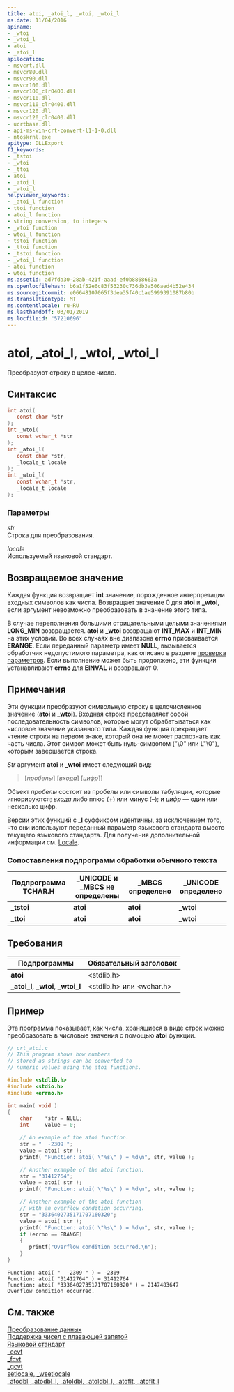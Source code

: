 ```yaml
---
title: atoi, _atoi_l, _wtoi, _wtoi_l
ms.date: 11/04/2016
apiname:
- _wtoi
- _wtoi_l
- atoi
- _atoi_l
apilocation:
- msvcrt.dll
- msvcr80.dll
- msvcr90.dll
- msvcr100.dll
- msvcr100_clr0400.dll
- msvcr110.dll
- msvcr110_clr0400.dll
- msvcr120.dll
- msvcr120_clr0400.dll
- ucrtbase.dll
- api-ms-win-crt-convert-l1-1-0.dll
- ntoskrnl.exe
apitype: DLLExport
f1_keywords:
- _tstoi
- _wtoi
- _ttoi
- atoi
- _atoi_l
- _wtoi_l
helpviewer_keywords:
- _atoi_l function
- ttoi function
- atoi_l function
- string conversion, to integers
- _wtoi function
- wtoi_l function
- tstoi function
- _ttoi function
- _tstoi function
- _wtoi_l function
- atoi function
- wtoi function
ms.assetid: ad7fda30-28ab-421f-aaad-ef0b8868663a
ms.openlocfilehash: b6a1f52e6c83f53230c736db3a506aed4b52e434
ms.sourcegitcommit: e06648107065f3dea35f40c1ae5999391087b80b
ms.translationtype: MT
ms.contentlocale: ru-RU
ms.lasthandoff: 03/01/2019
ms.locfileid: "57210696"
---
```

# <a name="atoi-atoil-wtoi-wtoil"></a>atoi, _atoi_l, _wtoi, _wtoi_l

Преобразуют строку в целое число.

## <a name="syntax"></a>Синтаксис

```C
int atoi(
   const char *str
);
int _wtoi(
   const wchar_t *str
);
int _atoi_l(
   const char *str,
   _locale_t locale
);
int _wtoi_l(
   const wchar_t *str,
   _locale_t locale
);
```

### <a name="parameters"></a>Параметры

*str*<br/>
Строка для преобразования.

*locale*<br/>
Используемый языковой стандарт.

## <a name="return-value"></a>Возвращаемое значение

Каждая функция возвращает **int** значение, порожденное интерпретации входных символов как числа. Возвращает значение 0 для **atoi** и **_wtoi**, если аргумент невозможно преобразовать в значение этого типа.

В случае переполнения большими отрицательными целыми значениями **LONG_MIN** возвращается. **atoi** и **_wtoi** возвращают **INT_MAX** и **INT_MIN** на этих условий. Во всех случаях вне диапазона **errno** присваивается **ERANGE**. Если переданный параметр имеет **NULL**, вызывается обработчик недопустимого параметра, как описано в разделе [проверка параметров](../../c-runtime-library/parameter-validation.md). Если выполнение может быть продолжено, эти функции устанавливают **errno** для **EINVAL** и возвращают 0.

## <a name="remarks"></a>Примечания

Эти функции преобразуют символьную строку в целочисленное значение (**atoi** и **_wtoi**). Входная строка представляет собой последовательность символов, которые могут обрабатываться как числовое значение указанного типа. Каждая функция прекращает чтение строки на первом знаке, который она не может распознать как часть числа. Этот символ может быть нуль-символом ("\0" или L"\0"), которым завершается строка.

*Str* аргумент **atoi** и **_wtoi** имеет следующий вид:

> [*пробелы*] [*входа*] [*цифр*]]

Объект *пробелы* состоит из пробелы или символы табуляции, которые игнорируются; *входа* либо плюс (+) или минус (–); и *цифр* — один или несколько цифр.

Версии этих функций с **_l** суффиксом идентичны, за исключением того, что они используют переданный параметр языкового стандарта вместо текущего языкового стандарта. Для получения дополнительной информации см. [Locale](../../c-runtime-library/locale.md).

### <a name="generic-text-routine-mappings"></a>Сопоставления подпрограмм обработки обычного текста

|Подпрограмма TCHAR.H|_UNICODE и _MBCS не определены|_MBCS определено|_UNICODE определено|
|---------------------|------------------------------------|--------------------|-----------------------|
|**_tstoi**|**atoi**|**atoi**|**_wtoi**|
|**_ttoi**|**atoi**|**atoi**|**_wtoi**|

## <a name="requirements"></a>Требования

|Подпрограммы|Обязательный заголовок|
|--------------|---------------------|
|**atoi**|\<stdlib.h>|
|**_atoi_l**, **_wtoi**, **_wtoi_l**|\<stdlib.h> или \<wchar.h>|

## <a name="example"></a>Пример

Эта программа показывает, как числа, хранящиеся в виде строк можно преобразовать в числовые значения с помощью **atoi** функции.

```C
// crt_atoi.c
// This program shows how numbers
// stored as strings can be converted to
// numeric values using the atoi functions.

#include <stdlib.h>
#include <stdio.h>
#include <errno.h>

int main( void )
{
    char    *str = NULL;
    int     value = 0;

    // An example of the atoi function.
    str = "  -2309 ";
    value = atoi( str );
    printf( "Function: atoi( \"%s\" ) = %d\n", str, value );

    // Another example of the atoi function.
    str = "31412764";
    value = atoi( str );
    printf( "Function: atoi( \"%s\" ) = %d\n", str, value );

    // Another example of the atoi function
    // with an overflow condition occurring.
    str = "3336402735171707160320";
    value = atoi( str );
    printf( "Function: atoi( \"%s\" ) = %d\n", str, value );
    if (errno == ERANGE)
    {
       printf("Overflow condition occurred.\n");
    }
}
```

```Output
Function: atoi( "  -2309 " ) = -2309
Function: atoi( "31412764" ) = 31412764
Function: atoi( "3336402735171707160320" ) = 2147483647
Overflow condition occurred.
```

## <a name="see-also"></a>См. также

[Преобразование данных](../../c-runtime-library/data-conversion.md)<br/>
[Поддержка чисел с плавающей запятой](../../c-runtime-library/floating-point-support.md)<br/>
[Языковой стандарт](../../c-runtime-library/locale.md)<br/>
[_ecvt](ecvt.md)<br/>
[_fcvt](fcvt.md)<br/>
[_gcvt](gcvt.md)<br/>
[setlocale, _wsetlocale](setlocale-wsetlocale.md)<br/>
[_atodbl, _atodbl_l, _atoldbl, _atoldbl_l, _atoflt, _atoflt_l](atodbl-atodbl-l-atoldbl-atoldbl-l-atoflt-atoflt-l.md)<br/>

